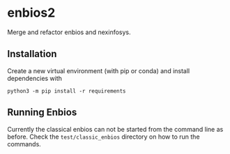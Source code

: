 # enbios2
Merge and refactor enbios and nexinfosys.

## Installation

Create a new virtual environment (with pip or conda) and install dependencies with 

`python3 -m pip install -r requirements`

## Running Enbios

Currently the classical enbios can not be started from the command line as before. Check the `test/classic_enbios` directory on how to run the commands.